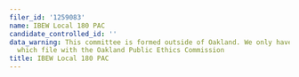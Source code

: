 ```yaml
---
filer_id: '1259083'
name: IBEW Local 180 PAC
candidate_controlled_id: ''
data_warning: This committee is formed outside of Oakland. We only have data on committees
  which file with the Oakland Public Ethics Commission
title: IBEW Local 180 PAC
---
```

